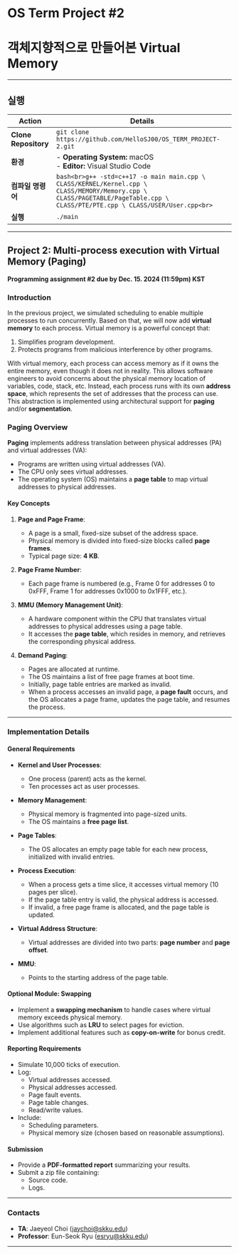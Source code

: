 # OS Term Project #2

# 객체지향적으로 만들어본 Virtual Memory

---

## 실행

| **Action**           | **Details**                                                                                                                                                                 |
| -------------------- | --------------------------------------------------------------------------------------------------------------------------------------------------------------------------- |
| **Clone Repository** | `git clone https://github.com/HelloSJ00/OS_TERM_PROJECT-2.git`                                                                                                              |
| **환경**             | - **Operating System:** macOS<br>- **Editor:** Visual Studio Code                                                                                                           |
| **컴파일 명령어**    | `bash<br>g++ -std=c++17 -o main main.cpp \ CLASS/KERNEL/Kernel.cpp \ CLASS/MEMORY/Memory.cpp \ CLASS/PAGETABLE/PageTable.cpp \ CLASS/PTE/PTE.cpp \ CLASS/USER/User.cpp<br>` |
| **실행**             | `./main`                                                                                                                                                                    |

---

## Project 2: Multi-process execution with Virtual Memory (Paging)

**Programming assignment #2 due by Dec. 15. 2024 (11:59pm) KST**

### Introduction

In the previous project, we simulated scheduling to enable multiple processes to run concurrently. Based on that, we will now add **virtual memory** to each process. Virtual memory is a powerful concept that:

1. Simplifies program development.
2. Protects programs from malicious interference by other programs.

With virtual memory, each process can access memory as if it owns the entire memory, even though it does not in reality. This allows software engineers to avoid concerns about the physical memory location of variables, code, stack, etc. Instead, each process runs with its own **address space**, which represents the set of addresses that the process can use. This abstraction is implemented using architectural support for **paging** and/or **segmentation**.

### Paging Overview

**Paging** implements address translation between physical addresses (PA) and virtual addresses (VA):

- Programs are written using virtual addresses (VA).
- The CPU only sees virtual addresses.
- The operating system (OS) maintains a **page table** to map virtual addresses to physical addresses.

#### Key Concepts

1. **Page and Page Frame**:

   - A page is a small, fixed-size subset of the address space.
   - Physical memory is divided into fixed-size blocks called **page frames**.
   - Typical page size: **4 KB**.

2. **Page Frame Number**:

   - Each page frame is numbered (e.g., Frame 0 for addresses 0 to 0xFFF, Frame 1 for addresses 0x1000 to 0x1FFF, etc.).

3. **MMU (Memory Management Unit)**:

   - A hardware component within the CPU that translates virtual addresses to physical addresses using a page table.
   - It accesses the **page table**, which resides in memory, and retrieves the corresponding physical address.

4. **Demand Paging**:
   - Pages are allocated at runtime.
   - The OS maintains a list of free page frames at boot time.
   - Initially, page table entries are marked as invalid.
   - When a process accesses an invalid page, a **page fault** occurs, and the OS allocates a page frame, updates the page table, and resumes the process.

---

### Implementation Details

#### General Requirements

- **Kernel and User Processes**:

  - One process (parent) acts as the kernel.
  - Ten processes act as user processes.

- **Memory Management**:

  - Physical memory is fragmented into page-sized units.
  - The OS maintains a **free page list**.

- **Page Tables**:

  - The OS allocates an empty page table for each new process, initialized with invalid entries.

- **Process Execution**:

  - When a process gets a time slice, it accesses virtual memory (10 pages per slice).
  - If the page table entry is valid, the physical address is accessed.
  - If invalid, a free page frame is allocated, and the page table is updated.

- **Virtual Address Structure**:

  - Virtual addresses are divided into two parts: **page number** and **page offset**.

- **MMU**:
  - Points to the starting address of the page table.

#### Optional Module: Swapping

- Implement a **swapping mechanism** to handle cases where virtual memory exceeds physical memory.
- Use algorithms such as **LRU** to select pages for eviction.
- Implement additional features such as **copy-on-write** for bonus credit.

#### Reporting Requirements

- Simulate 10,000 ticks of execution.
- Log:
  - Virtual addresses accessed.
  - Physical addresses accessed.
  - Page fault events.
  - Page table changes.
  - Read/write values.
- Include:
  - Scheduling parameters.
  - Physical memory size (chosen based on reasonable assumptions).

#### Submission

- Provide a **PDF-formatted report** summarizing your results.
- Submit a zip file containing:
  - Source code.
  - Logs.

---

### Contacts

- **TA**: Jaeyeol Choi (jaychoi@skku.edu)
- **Professor**: Eun-Seok Ryu (esryu@skku.edu)

---
